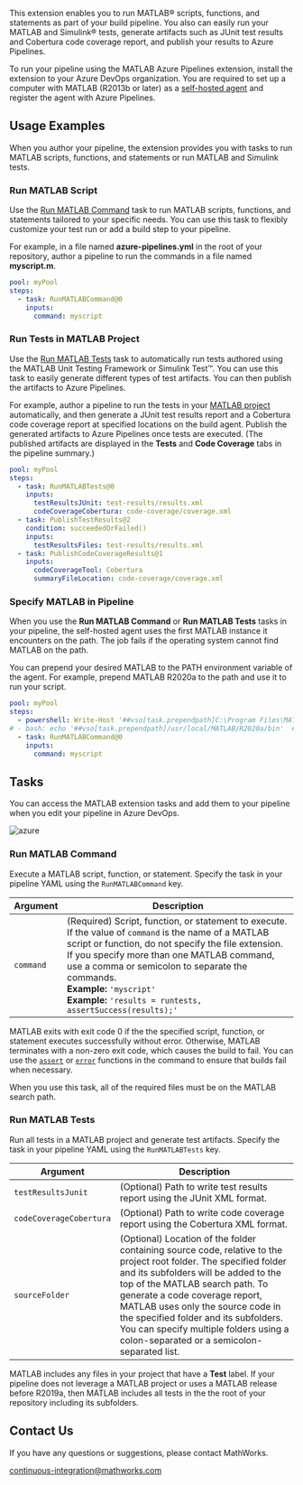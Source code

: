 This extension enables you to run MATLAB&reg; scripts, functions, and statements as part of your build pipeline. You also can easily run your MATLAB and Simulink&reg; tests, generate artifacts such as JUnit test results and Cobertura code coverage report, and publish your results to Azure Pipelines. 

To run your pipeline using the MATLAB Azure Pipelines extension, install the extension to your Azure DevOps organization. You are required to set up a computer with MATLAB (R2013b or later) as a [self-hosted agent](https://docs.microsoft.com/en-us/azure/devops/pipelines/agents/agents?view=azure-devops&tabs=browser) and register the agent with Azure Pipelines.

## Usage Examples
When you author your pipeline, the extension provides you with tasks to run MATLAB scripts, functions, and statements or run MATLAB and Simulink tests. 

### Run MATLAB Script
Use the [Run MATLAB Command](#run-matlab-command) task to run MATLAB scripts, functions, and statements tailored to your specific needs. You can use this task to flexibly customize your test run or add a build step to your pipeline. 

For example, in a file named **azure-pipelines.yml** in the root of your repository, author a pipeline to run the commands in a file named **myscript.m**.

```YAML
pool: myPool
steps:
  - task: RunMATLABCommand@0
    inputs:
      command: myscript
``` 

### Run Tests in MATLAB Project
Use the [Run MATLAB Tests](#run-matlab-tests) task to automatically run tests authored using the MATLAB Unit Testing Framework or Simulink Test&trade;. You can use this task to easily generate different types of test artifacts. You can then publish the artifacts to Azure Pipelines. 

For example, author a pipeline to run the tests in your [MATLAB project](https://www.mathworks.com/help/matlab/projects.html) automatically, and then generate a JUnit test results report and a Cobertura code coverage report at specified locations on the build agent. Publish the generated artifacts to Azure Pipelines once tests are executed. (The published artifacts are displayed in the **Tests** and **Code Coverage** tabs in the pipeline summary.)

```YAML
pool: myPool
steps:
  - task: RunMATLABTests@0
    inputs:
      testResultsJUnit: test-results/results.xml
      codeCoverageCobertura: code-coverage/coverage.xml
  - task: PublishTestResults@2
    condition: succeededOrFailed()
    inputs:
      testResultsFiles: test-results/results.xml
  - task: PublishCodeCoverageResults@1
    inputs:
      codeCoverageTool: Cobertura
      summaryFileLocation: code-coverage/coverage.xml
``` 

### Specify MATLAB in Pipeline
When you use the **Run MATLAB Command** or **Run MATLAB Tests** tasks in your pipeline, the self-hosted agent uses the first MATLAB instance it encounters on the path. The job fails if the operating system cannot find MATLAB on the path.

You can prepend your desired MATLAB to the PATH environment variable of the agent. For example, prepend MATLAB R2020a to the path and use it to run your script.

```YAML
pool: myPool
steps:
  - powershell: Write-Host '##vso[task.prependpath]C:\Program Files\MATLAB\R2020a\bin'  # Windows agent
# - bash: echo '##vso[task.prependpath]/usr/local/MATLAB/R2020a/bin'  # Linux agent
  - task: RunMATLABCommand@0
    inputs:
      command: myscript
```

## Tasks
You can access the MATLAB extension tasks and add them to your pipeline when you edit your pipeline in Azure DevOps. 

![azure](https://user-images.githubusercontent.com/48831250/79513971-1c8da400-8013-11ea-919d-541bbc891675.png)

### Run MATLAB Command
Execute a MATLAB script, function, or statement. Specify the task in your pipeline YAML using the `RunMATLABCommand` key.

Argument                  | Description    
------------------------- | --------------- 
`command`                   | (Required) Script, function, or statement to execute. If the value of `command` is the name of a MATLAB script or function, do not specify the file extension. If you specify more than one MATLAB command, use a comma or semicolon to separate the commands.<br/>**Example:** `'myscript'`<br/>**Example:** `'results = runtests, assertSuccess(results);'` 

MATLAB exits with exit code 0 if the the specified script, function, or statement executes successfully without error. Otherwise, MATLAB terminates with a non-zero exit code, which causes the build to fail. You can use the [`assert`](https://www.mathworks.com/help/matlab/ref/assert.html) or [`error`](https://www.mathworks.com/help/matlab/ref/error.html) functions in the command to ensure that builds fail when necessary.

When you use this task, all of the required files must be on the MATLAB search path.

### Run MATLAB Tests
Run all tests in a MATLAB project and generate test artifacts. Specify the task in your pipeline YAML using the `RunMATLABTests` key.

Argument                  | Description    
------------------------- | --------------- 
`testResultsJunit`        | (Optional) Path to write test results report using the JUnit XML format.
`codeCoverageCobertura`   | (Optional) Path to write code coverage report using the Cobertura XML format.
`sourceFolder`      | (Optional) Location of the folder containing source code, relative to the project root folder. The specified folder and its subfolders will be added to the top of the MATLAB search path. To generate a code coverage report, MATLAB uses only the source code in the specified folder and its subfolders. You can specify multiple folders using a colon-separated or a semicolon-separated list.

MATLAB includes any files in your project that have a **Test** label. If your pipeline does not leverage a MATLAB project or uses a MATLAB release before R2019a, then MATLAB includes all tests in the the root of your repository including its subfolders.


## Contact Us
If you have any questions or suggestions, please contact MathWorks.

continuous-integration@mathworks.com
